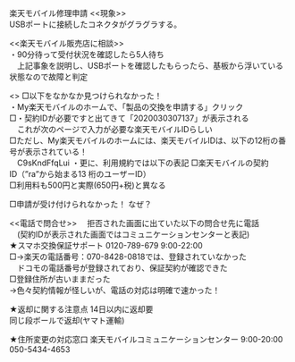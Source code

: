 楽天モバイル修理申請 <<現象>>  
USBポートに接続したコネクタがグラグラする。  

<<楽天モバイル販売店に相談>>  
・90分待って受付状況を確認したら5人待ち  
　上記事象を説明し、USBポートを確認したもらったら、基板から浮いている状態なので故障と判定  

<> □以下をなかなか見つけられなかった！  
・My楽天モバイルのホームで、「製品の交換を申請する」クリック  
□・契約IDが必要ですと出てきて「2020030307137」が表示される  
　これが次のページで入力が必要な楽天モバイルIDらしい  
□ただし、My楽天モバイルのホームには、楽天モバイルIDは、以下の12桁の番号が表示されている！  
　C9sKndFfqLui ・更に、利用規約では以下の表記 □楽天モバイルの契約  
ID（”ra”から始まる13 桁のユーザーID）  
□利用料も500円と実際(650円+税)と異なる  

□申請が受け付けられなかった！ なぜ？

<<電話で問合せ>> 　拒否された画面に出ていた以下の問合せ先に電話  
　(契約IDが表示された画面ではコミュニケーションセンターと表記)  
★スマホ交換保証サポート 0120-789-679 9:00-22:00  
□→楽天の電話番号：070-8428-0818では、登録されていなかった  
　ドコモの電話番号が登録されており、保証契約が確認できた  
□登録住所が古いままだった  
→色々契約情報が怪しいが、電話の対応は明確で速かった！  

★返却に関する注意点 14日以内に返却要  
同じ段ボールで返却(ヤマト運輸)  

★住所変更の対応窓口 楽天モバイルコミュニケーションセンター 9:00-20:00  
050-5434-4653